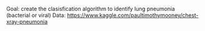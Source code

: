 Goal: create the clasisfication algorithm to identify lung pneumonia (bacterial or viral)
Data: https://www.kaggle.com/paultimothymooney/chest-xray-pneumonia
